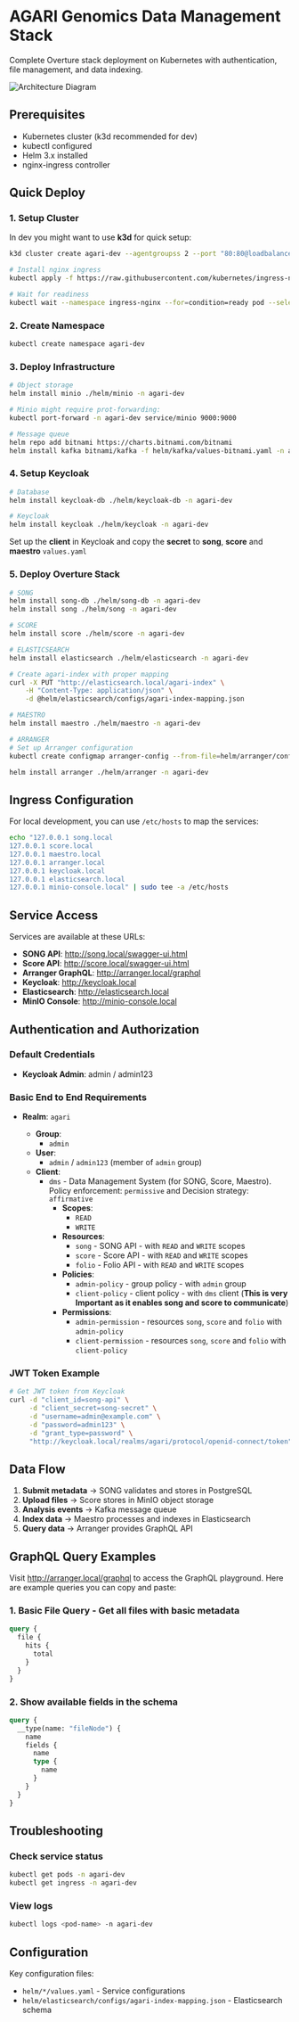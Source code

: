 # AGARI Genomics Data Management Stack

Complete Overture stack deployment on Kubernetes with authentication, file management, and data indexing.

![Architecture Diagram](architecture.svg)

## Prerequisites

- Kubernetes cluster (k3d recommended for dev)
- kubectl configured  
- Helm 3.x installed
- nginx-ingress controller

## Quick Deploy

### 1. Setup Cluster

In dev you might want to use **k3d** for quick setup:

```bash
k3d cluster create agari-dev --agentgroupss 2 --port "80:80@loadbalancer"

# Install nginx ingress
kubectl apply -f https://raw.githubusercontent.com/kubernetes/ingress-nginx/controller-v1.8.1/deploy/static/provider/cloud/deploy.yaml

# Wait for readiness
kubectl wait --namespace ingress-nginx --for=condition=ready pod --selector=app.kubernetes.io/component=controller --timeout=300s
```

### 2. Create Namespace

```bash
kubectl create namespace agari-dev
```

### 3. Deploy Infrastructure

```bash
# Object storage
helm install minio ./helm/minio -n agari-dev

# Minio might require prot-forwarding:
kubectl port-forward -n agari-dev service/minio 9000:9000

# Message queue
helm repo add bitnami https://charts.bitnami.com/bitnami
helm install kafka bitnami/kafka -f helm/kafka/values-bitnami.yaml -n agari-dev
```

### 4. Setup Keycloak

```bash
# Database
helm install keycloak-db ./helm/keycloak-db -n agari-dev

# Keycloak
helm install keycloak ./helm/keycloak -n agari-dev
```

Set up the **client** in Keycloak and copy the **secret** to **song**, **score** and **maestro** `values.yaml`

### 5. Deploy Overture Stack

```bash
# SONG  
helm install song-db ./helm/song-db -n agari-dev
helm install song ./helm/song -n agari-dev

# SCORE
helm install score ./helm/score -n agari-dev

# ELASTICSEARCH
helm install elasticsearch ./helm/elasticsearch -n agari-dev

# Create agari-index with proper mapping
curl -X PUT "http://elasticsearch.local/agari-index" \
    -H "Content-Type: application/json" \
    -d @helm/elasticsearch/configs/agari-index-mapping.json

# MAESTRO
helm install maestro ./helm/maestro -n agari-dev

# ARRANGER
# Set up Arranger configuration
kubectl create configmap arranger-config --from-file=helm/arranger/configs/ -n agari-dev

helm install arranger ./helm/arranger -n agari-dev
```

## Ingress Configuration

For local development, you can use `/etc/hosts` to map the services:

```bash
echo "127.0.0.1 song.local
127.0.0.1 score.local
127.0.0.1 maestro.local
127.0.0.1 arranger.local
127.0.0.1 keycloak.local
127.0.0.1 elasticsearch.local
127.0.0.1 minio-console.local" | sudo tee -a /etc/hosts
```

## Service Access

Services are available at these URLs:

- **SONG API**: http://song.local/swagger-ui.html
- **Score API**: http://score.local/swagger-ui.html  
- **Arranger GraphQL**: http://arranger.local/graphql
- **Keycloak**: http://keycloak.local
- **Elasticsearch**: http://elasticsearch.local
- **MinIO Console**: http://minio-console.local

## Authentication and Authorization

### Default Credentials
- **Keycloak Admin**: admin / admin123

### Basic End to End Requirements

- **Realm**: `agari`

  - **Group**:
    - `admin`
  - **User**:
    - `admin` / `admin123` (member of `admin` group) 
  - **Client**:
    - `dms` - Data Management System (for SONG, Score, Maestro). Policy enforcement: `permissive` and Decision strategy: `affirmative`
      - **Scopes**:
        - `READ`
        - `WRITE`
      - **Resources**:
        - `song` - SONG API - with `READ` and `WRITE` scopes
        - `score` - Score API - with `READ` and `WRITE` scopes
        - `folio` - Folio API - with `READ` and `WRITE` scopes
      - **Policies**:
        - `admin-policy` - group policy - with `admin` group
        - `client-policy` - client policy - with `dms` client (**This is very Important as it enables song and score to communicate**)
      - **Permissions**:
        - `admin-permission` - resources `song`, `score` and `folio` with `admin-policy`
        - `client-permission` - resources `song`, `score` and `folio` with `client-policy`

### JWT Token Example
```bash
# Get JWT token from Keycloak
curl -d "client_id=song-api" \
     -d "client_secret=song-secret" \
     -d "username=admin@example.com" \
     -d "password=admin123" \
     -d "grant_type=password" \
     "http://keycloak.local/realms/agari/protocol/openid-connect/token"
```

## Data Flow

1. **Submit metadata** → SONG validates and stores in PostgreSQL
2. **Upload files** → Score stores in MinIO object storage  
3. **Analysis events** → Kafka message queue
4. **Index data** → Maestro processes and indexes in Elasticsearch
5. **Query data** → Arranger provides GraphQL API

## GraphQL Query Examples

Visit http://arranger.local/graphql to access the GraphQL playground. Here are example queries you can copy and paste:


### 1. Basic File Query - Get all files with basic metadata
```graphql
query {
  file {
    hits {
      total
    }
  }
}
```

### 2. Show available fields in the schema
```graphql
query {
  __type(name: "fileNode") {
    name
    fields {
      name
      type {
        name
      }
    }
  }
}
```

## Troubleshooting

### Check service status
```bash
kubectl get pods -n agari-dev
kubectl get ingress -n agari-dev
```

### View logs
```bash
kubectl logs <pod-name> -n agari-dev
```


## Configuration

Key configuration files:
- `helm/*/values.yaml` - Service configurations
- `helm/elasticsearch/configs/agari-index-mapping.json` - Elasticsearch schema